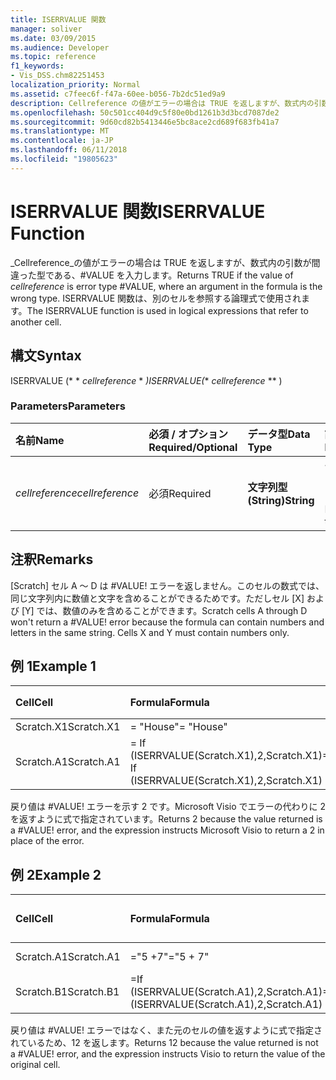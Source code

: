 ```yaml
---
title: ISERRVALUE 関数
manager: soliver
ms.date: 03/09/2015
ms.audience: Developer
ms.topic: reference
f1_keywords:
- Vis_DSS.chm82251453
localization_priority: Normal
ms.assetid: c7feec6f-f47a-60ee-b056-7b2dc51ed9a9
description: Cellreference の値がエラーの場合は TRUE を返しますが、数式内の引数が間違った型である、#VALUE を入力します。 ISERRVALUE 関数は、別のセルを参照する論理式で使用されます。
ms.openlocfilehash: 50c501cc404d9c5f80e0bd1261b3d3bcd7087de2
ms.sourcegitcommit: 9d60cd82b5413446e5bc8ace2cd689f683fb41a7
ms.translationtype: MT
ms.contentlocale: ja-JP
ms.lasthandoff: 06/11/2018
ms.locfileid: "19805623"
---
```

# <a name="iserrvalue-function"></a><span data-ttu-id="2b2be-104">ISERRVALUE 関数</span><span class="sxs-lookup"><span data-stu-id="2b2be-104">ISERRVALUE Function</span></span>

<span data-ttu-id="2b2be-105">_Cellreference_の値がエラーの場合は TRUE を返しますが、数式内の引数が間違った型である、#VALUE を入力します。</span><span class="sxs-lookup"><span data-stu-id="2b2be-105">Returns TRUE if the value of  _cellreference_ is error type #VALUE, where an argument in the formula is the wrong type.</span></span> <span data-ttu-id="2b2be-106">ISERRVALUE 関数は、別のセルを参照する論理式で使用されます。</span><span class="sxs-lookup"><span data-stu-id="2b2be-106">The ISERRVALUE function is used in logical expressions that refer to another cell.</span></span> 
  
## <a name="syntax"></a><span data-ttu-id="2b2be-107">構文</span><span class="sxs-lookup"><span data-stu-id="2b2be-107">Syntax</span></span>

<span data-ttu-id="2b2be-108">ISERRVALUE (* * *cellreference* * *)</span><span class="sxs-lookup"><span data-stu-id="2b2be-108">ISERRVALUE(** *cellreference* ** )</span></span> 
  
### <a name="parameters"></a><span data-ttu-id="2b2be-109">Parameters</span><span class="sxs-lookup"><span data-stu-id="2b2be-109">Parameters</span></span>

|<span data-ttu-id="2b2be-110">**名前**</span><span class="sxs-lookup"><span data-stu-id="2b2be-110">**Name**</span></span>|<span data-ttu-id="2b2be-111">**必須 / オプション**</span><span class="sxs-lookup"><span data-stu-id="2b2be-111">**Required/Optional**</span></span>|<span data-ttu-id="2b2be-112">**データ型**</span><span class="sxs-lookup"><span data-stu-id="2b2be-112">**Data Type**</span></span>|<span data-ttu-id="2b2be-113">**説明**</span><span class="sxs-lookup"><span data-stu-id="2b2be-113">**Description**</span></span>|
|:-----|:-----|:-----|:-----|
| <span data-ttu-id="2b2be-114">_cellreference_</span><span class="sxs-lookup"><span data-stu-id="2b2be-114">_cellreference_</span></span> <br/> |<span data-ttu-id="2b2be-115">必須</span><span class="sxs-lookup"><span data-stu-id="2b2be-115">Required</span></span>  <br/> |<span data-ttu-id="2b2be-116">**文字列型 (String)**</span><span class="sxs-lookup"><span data-stu-id="2b2be-116">**String**</span></span> <br/> |<span data-ttu-id="2b2be-117">セルの参照を指定します。</span><span class="sxs-lookup"><span data-stu-id="2b2be-117">Reference to a cell.</span></span>  <br/> |
   
## <a name="remarks"></a><span data-ttu-id="2b2be-118">注釈</span><span class="sxs-lookup"><span data-stu-id="2b2be-118">Remarks</span></span>

<span data-ttu-id="2b2be-p103">[Scratch] セル A ～ D は #VALUE! エラーを返しません。このセルの数式では、同じ文字列内に数値と文字を含めることができるためです。ただしセル [X] および [Y] では、数値のみを含めることができます。</span><span class="sxs-lookup"><span data-stu-id="2b2be-p103">Scratch cells A through D won't return a #VALUE! error because the formula can contain numbers and letters in the same string. Cells X and Y must contain numbers only.</span></span> 
  
## <a name="example-1"></a><span data-ttu-id="2b2be-122">例 1</span><span class="sxs-lookup"><span data-stu-id="2b2be-122">Example 1</span></span>

|<span data-ttu-id="2b2be-123">**Cell**</span><span class="sxs-lookup"><span data-stu-id="2b2be-123">**Cell**</span></span>|<span data-ttu-id="2b2be-124">**Formula**</span><span class="sxs-lookup"><span data-stu-id="2b2be-124">**Formula**</span></span>|<span data-ttu-id="2b2be-125">**返される値**</span><span class="sxs-lookup"><span data-stu-id="2b2be-125">**Value returned**</span></span>|
|:-----|:-----|:-----|
|<span data-ttu-id="2b2be-126">Scratch.X1</span><span class="sxs-lookup"><span data-stu-id="2b2be-126">Scratch.X1</span></span>  <br/> |<span data-ttu-id="2b2be-127">= "House"</span><span class="sxs-lookup"><span data-stu-id="2b2be-127">= "House"</span></span>  <br/> |<span data-ttu-id="2b2be-128">#VALUE!</span><span class="sxs-lookup"><span data-stu-id="2b2be-128">#VALUE!</span></span>  <br/> |
|<span data-ttu-id="2b2be-129">Scratch.A1</span><span class="sxs-lookup"><span data-stu-id="2b2be-129">Scratch.A1</span></span>  <br/> |<span data-ttu-id="2b2be-130">= If (ISERRVALUE(Scratch.X1),2,Scratch.X1)</span><span class="sxs-lookup"><span data-stu-id="2b2be-130">= If (ISERRVALUE(Scratch.X1),2,Scratch.X1)</span></span>  <br/> |<span data-ttu-id="2b2be-131">2</span><span class="sxs-lookup"><span data-stu-id="2b2be-131">2</span></span>  <br/> |
   
<span data-ttu-id="2b2be-p104">戻り値は #VALUE! エラーを示す 2 です。Microsoft Visio でエラーの代わりに 2 を返すように式で指定されています。</span><span class="sxs-lookup"><span data-stu-id="2b2be-p104">Returns 2 because the value returned is a #VALUE! error, and the expression instructs Microsoft Visio to return a 2 in place of the error.</span></span>
  
## <a name="example-2"></a><span data-ttu-id="2b2be-134">例 2</span><span class="sxs-lookup"><span data-stu-id="2b2be-134">Example 2</span></span>

|<span data-ttu-id="2b2be-135">**Cell**</span><span class="sxs-lookup"><span data-stu-id="2b2be-135">**Cell**</span></span>|<span data-ttu-id="2b2be-136">**Formula**</span><span class="sxs-lookup"><span data-stu-id="2b2be-136">**Formula**</span></span>|<span data-ttu-id="2b2be-137">**返される値**</span><span class="sxs-lookup"><span data-stu-id="2b2be-137">**Value returned**</span></span>|
|:-----|:-----|:-----|
|<span data-ttu-id="2b2be-138">Scratch.A1</span><span class="sxs-lookup"><span data-stu-id="2b2be-138">Scratch.A1</span></span>  <br/> |<span data-ttu-id="2b2be-139">="5 +7"</span><span class="sxs-lookup"><span data-stu-id="2b2be-139">="5 + 7"</span></span>  <br/> |<span data-ttu-id="2b2be-140">5 + 7</span><span class="sxs-lookup"><span data-stu-id="2b2be-140">5 + 7</span></span>  <br/> |
|<span data-ttu-id="2b2be-141">Scratch.B1</span><span class="sxs-lookup"><span data-stu-id="2b2be-141">Scratch.B1</span></span>  <br/> |<span data-ttu-id="2b2be-142">=If (ISERRVALUE(Scratch.A1),2,Scratch.A1)</span><span class="sxs-lookup"><span data-stu-id="2b2be-142">=If (ISERRVALUE(Scratch.A1),2,Scratch.A1)</span></span>  <br/> |<span data-ttu-id="2b2be-143">5 + 7</span><span class="sxs-lookup"><span data-stu-id="2b2be-143">5 + 7</span></span>  <br/> |
   
<span data-ttu-id="2b2be-p105">戻り値は #VALUE! エラーではなく、また元のセルの値を返すように式で指定されているため、12 を返します。</span><span class="sxs-lookup"><span data-stu-id="2b2be-p105">Returns 12 because the value returned is not a #VALUE! error, and the expression instructs Visio to return the value of the original cell.</span></span>
  

